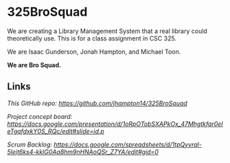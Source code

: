 # 325BroSquad

We are creating a Library Management System that a real library could theoretically use.
This is for a class assignment in CSC 325.

We are Isaac Gunderson, Jonah Hampton, and Michael Toon.

**We are Bro Squad.**

## Links

*This GitHub repo: <https://github.com/jhampton14/325BroSquad>*

*Project concept board: <https://docs.google.com/presentation/d/1oRpOTobSXAPkOx_47Mhgtkfar0eIeTgqfdxkY0S_RQc/edit#slide=id.p>*

*Scrum Backlog: <https://docs.google.com/spreadsheets/d/1tpQyvrql-5lejt6ks4-kkIG0Aa8hm9nHNAoQSr_Z7YA/edit#gid=0>*